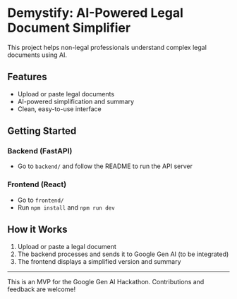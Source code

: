 # Demystify: AI-Powered Legal Document Simplifier

This project helps non-legal professionals understand complex legal documents using AI.

## Features
- Upload or paste legal documents
- AI-powered simplification and summary
- Clean, easy-to-use interface

## Getting Started

### Backend (FastAPI)
- Go to `backend/` and follow the README to run the API server

### Frontend (React)
- Go to `frontend/`
- Run `npm install` and `npm run dev`

## How it Works
1. Upload or paste a legal document
2. The backend processes and sends it to Google Gen AI (to be integrated)
3. The frontend displays a simplified version and summary

---

This is an MVP for the Google Gen AI Hackathon. Contributions and feedback are welcome!
